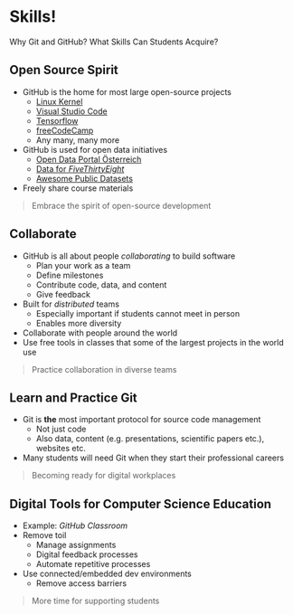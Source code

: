 # Skills!

Why Git and GitHub? What Skills Can Students Acquire?


## Open Source Spirit

* GitHub<!-- .element: class="fragment" --> is the home for most large open-source projects
  * [Linux Kernel](https://github.com/torvalds/linux)
  * [Visual Studio Code](https://github.com/Microsoft/vscode)
  * [Tensorflow](https://github.com/tensorflow/tensorflow)
  * [freeCodeCamp](https://github.com/freeCodeCamp/freeCodeCamp)
  * Any many, many more
* GitHub<!-- .element: class="fragment" --> is used for open data initiatives
  * [Open Data Portal Österreich](https://github.com/OpenDataPortal-AT)
  * [Data for *FiveThirtyEight*](https://github.com/fivethirtyeight/data)
  * [Awesome Public Datasets](https://github.com/awesomedata/awesome-public-datasets)
* Freely<!-- .element: class="fragment" --> share course materials

> Embrace<!-- .element: class="fragment" --> the spirit of open-source development


## Collaborate

* GitHub<!-- .element: class="fragment" --> is all about people *collaborating* to build software
  * Plan your work as a team
  * Define milestones
  * Contribute code, data, and content
  * Give feedback
* Built<!-- .element: class="fragment" --> for *distributed* teams
  * Especially important if students cannot meet in person
  * Enables more diversity
* Collaborate<!-- .element: class="fragment" --> with people around the world
* Use<!-- .element: class="fragment" --> free tools in classes that some of the largest projects in the world use

> Practice<!-- .element: class="fragment" --> collaboration in diverse teams


## Learn and Practice Git

* Git<!-- .element: class="fragment" --> is **the** most important protocol for source code management
  * Not just code
  * Also data, content (e.g. presentations, scientific papers etc.), websites etc.
* Many<!-- .element: class="fragment" --> students will need Git when they start their professional careers

> Becoming<!-- .element: class="fragment" --> ready for digital workplaces


## Digital Tools for Computer Science Education

* Example<!-- .element: class="fragment" -->: *GitHub Classroom*
* Remove<!-- .element: class="fragment" --> toil
  * Manage assignments
  * Digital feedback processes
  * Automate repetitive processes
* Use<!-- .element: class="fragment" --> connected/embedded dev environments
  * Remove access barriers

> More<!-- .element: class="fragment" --> time for supporting students
